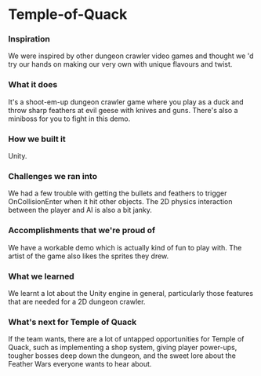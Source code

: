 # Temple-of-Quack
 
### Inspiration
We were inspired by other dungeon crawler video games and thought we 'd try our hands on making our very own with unique flavours and twist.

### What it does
It's a shoot-em-up dungeon crawler game where you play as a duck and throw sharp feathers at evil geese with knives and guns. There's also a miniboss for you to fight in this demo.

### How we built it
Unity.

### Challenges we ran into
We had a few trouble with getting the bullets and feathers to trigger OnCollisionEnter when it hit other objects. The 2D physics interaction between the player and AI is also a bit janky.

### Accomplishments that we're proud of
We have a workable demo which is actually kind of fun to play with. The artist of the game also likes the sprites they drew.

### What we learned
We learnt a lot about the Unity engine in general, particularly those features that are needed for a 2D dungeon crawler.

### What's next for Temple of Quack
If the team wants, there are a lot of untapped opportunities for Temple of Quack, such as implementing a shop system, giving player power-ups, tougher bosses deep down the dungeon, and the sweet lore about the Feather Wars everyone wants to hear about.
